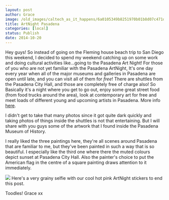 ```yaml
---
layout: post
author: Grace
image: /old_images/caltech_as_it_happens/6a0105349b8251970b01b8d07c471d970c.jpg
title: ArtNight Pasadena 
categories: [local]
status: Publish
date: 2014-10-20
---
```


Hey guys!
So instead of going on the Fleming house beach trip to San Diego this weekend, I decided to spend my weekend catching up on some work and doing cultural activities like...going to the Pasadena Art Night!
For those of you who are not yet familiar with the Pasadena ArtNight, It's one day every year when all of the major museums and galleries in Pasadena are open until late, and you can visit all of them for *free*! There are shuttles from the Pasadena City Hall, and those are completely free of charge also! So Basically it's a night where you get to go out, enjoy some great street food (from food trucks around the area), look at contemporary art for free and meet loads of different young and upcoming artists in Pasadena. More info [here](https://www.artnightpasadena.org/).

I didn't get to take that many photos since it got quite dark quickly and taking photos of things inside the shuttles is not that entertaining. But I will share with you guys some of the artwork that I found inside the Pasadena Museum of History.

I really liked the three paintings here, they're all scenes around Pasadena that are familiar to me, but they've been painted in such a way that is so beautiful. I especially like the third one where there the muted colours depict sunset at Pasadena City Hall. Also the painter's choice to put the American flag in the centre of a square painting draws attention to it immediately.


![](/old_images/caltech_as_it_happens/6a0105349b8251970b01b8d07c4821970c.jpg)
Here's a very grainy selfie with our cool hot pink ArtNight stickers to end this post.

Toodles!
Grace xx
